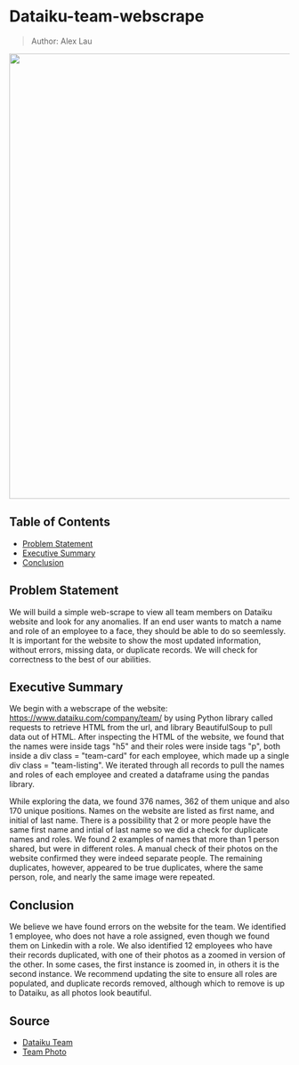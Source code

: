 # Dataiku-team-webscrape

> Author: Alex Lau

<img src="https://www.dataiku.com/wp-content/uploads/2019/11/team-1920x296.jpg" width="800px">

## Table of Contents
- [Problem Statement](#Problem-Statement)
- [Executive Summary](#Executive-Summary)
- [Conclusion](#Conclusion)

## Problem Statement
We will build a simple web-scrape to view all team members on Dataiku website and look for any anomalies. If an end user wants to match a name and role of an employee to a face, they should be able to do so seemlessly. It is important for the website to show the most updated information, without errors, missing data, or duplicate records. We will check for correctness to the best of our abilities.

## Executive Summary

We begin with a webscrape of the website: https://www.dataiku.com/company/team/ by using Python library called requests to retrieve HTML from the url, and library BeautifulSoup to pull data out of HTML. After inspecting the HTML of the website, we found that the names were inside tags "h5" and their roles were inside tags "p", both inside a div class = "team-card" for each employee, which made up a single div class = "team-listing". We iterated through all records to pull the names and roles of each employee and created a dataframe using the pandas library. 

While exploring the data, we found 376 names, 362 of them unique and also 170 unique positions. Names on the website are listed as first name, and initial of last name. There is a possibility that 2 or more people have the same first name and intial of last name so we did a check for duplicate names and roles. We found 2 examples of names that more than 1 person shared, but were in different roles. A manual check of their photos on the website confirmed they were indeed separate people. The remaining duplicates, however, appeared to be true duplicates, where the same person, role, and nearly the same image were repeated. 

## Conclusion
We believe we have found errors on the website for the team. We identified 1 employee, who does not have a role assigned, even though we found them on Linkedin with a role. We also identified 12 employees who have their records duplicated, with one of their photos as a zoomed in version of the other. In some cases, the first instance is zoomed in, in others it is the second instance. We recommend updating the site to ensure all roles are populated, and duplicate records removed, although which to remove is up to Dataiku, as all photos look beautiful.

## Source
- [Dataiku Team](https://www.dataiku.com/company/team/)
- [Team Photo](https://www.dataiku.com/wp-content/uploads/2019/11/team-1920x296.jpg)